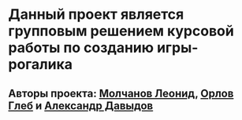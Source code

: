 # Данный проект является групповым решением курсовой работы по созданию игры-рогалика #
## Авторы проекта: <a href="https://vk.com/ler1s_one_l0ve" target="_blank">Молчанов Леонид</a>,  <a href="https://vk.com/gleorl" target="_blank">Орлов Глеб</a> и <a href="https://vk.com/codebreaker442" target="_blank">Александр Давыдов</a> ##
